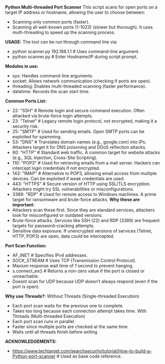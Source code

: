 **Python Multi-threaded Port Scanner**
This script scans for open ports on a target IP address or hostname, allowing the user to choose between:
- Scanning only common ports (faster).
- Scanning all well-known ports (1-1023) (slower but thorough).
It uses multi-threading to speed up the scanning process.

**USAGE:**
The tool can be run through command line via: 
- python scanner.py 192.168.1.1  # Uses command-line argument.
- python scanner.py # Enter Hostname/IP during script prompt.

**Modules in use:**
- sys: Handles command-line arguments.
- socket: Allows network communication (checking if ports are open).
- threading: Enables multi-threaded scanning (faster performance).
- datetime: Records the scan start time.

**Common Ports List:**
- 22: "SSH" # Remote login and secure command execution. Often attacked via brute-force login attempts.
- 23: "Telnet" # Legacy remote login protocol, not encrypted, making it a security risk.
- 25: "SMTP" # Used for sending emails. Open SMTP ports can be exploited for spamming.
- 53: "DNS" # Translates domain names (e.g., google.com) into IPs. Attackers target it for DNS poisoning and DDoS reflection attacks.
- 80: "HTTP" # Standard web traffic. A common target for website attacks (e.g., SQL Injection, Cross-Site Scripting).
- 110: "POP3" # Used for retrieving emails from a mail server. Hackers can intercept login credentials if not encrypted.
- 143: "IMAP" # Alternative to POP3, allowing email access from multiple devices. Can be exploited if weak credentials are used.
- 443: "HTTPS" # Secure version of HTTP using SSL/TLS encryption. Attackers might try SSL vulnerabilities or misconfigurations.
- 3389: "RDP" # Used for remote access to Windows machines. A prime target for ransomware and brute-force attacks.
**Why these are important:**
- Attackers scan these first. Since they are standard services, attackers look for misconfigured or outdated versions.
- Brute-force attacks. Services like SSH (22) and RDP (3389) are frequent targets for password-cracking attempts.
- Sensitive data exposure. If unencrypted versions of services (Telnet, HTTP, POP3) are open, data could be intercepted.

**Port Scan Function:**
- AF_INET # Specifies IPv4 addresses.
- SOCK_STREAM # Uses TCP (Transmission Control Protocol).
- Maxium response wait time of 1 second to prevent hanging.
- s.connect_ex() # Returns a non-zero value if the port is closed or unreachable.
- Doesnt scan for UDP because UDP doesn’t always respond (even if the port is open).

**Why use Threads?:**
Without Threads (Single-threaded Execution)
- Each port scan waits for the previous one to complete.
- Takes too long because each connection attempt takes time.
With Threads (Multi-threaded Execution)
- Each port scan runs in parallel.
- Faster since multiple ports are checked at the same time.
- Waits until all threads finish before exiting

**ACKNOWLEDGEMENTS:**
- https://www.techtarget.com/searchsecurity/tutorial/How-to-build-a-Python-port-scanner # Used as base code reference.


